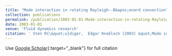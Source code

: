 ```yaml
---
title: "Mode interaction in rotating Rayleigh--B&apos;enard convection"
collection: publications
permalink: /publication/2003-01-01-Mode-interaction-in-rotating-Rayleigh-Benard-convection
date: 2003-01-01
venue: 'Fluid dynamics research'
citation: ' Sten R{\&quot;u}diger,  Edgar Knobloch (2003) &quot;Mode interaction in rotating Rayleigh--B&amp;apos;enard convection.&quot; <i>Fluid dynamics research</i>. 33, 477.'
---
```

Use [Google Scholar](https://scholar.google.com/scholar?q=Mode+interaction+in+rotating+Rayleigh++B&#x27;enard+convection){:target="_blank"} for full citation